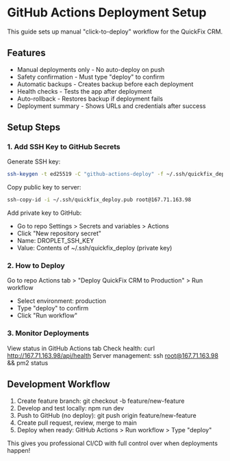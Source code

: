 # GitHub Actions Deployment Setup

This guide sets up manual "click-to-deploy" workflow for the QuickFix CRM.

## Features

- Manual deployments only - No auto-deploy on push
- Safety confirmation - Must type "deploy" to confirm  
- Automatic backups - Creates backup before each deployment
- Health checks - Tests the app after deployment
- Auto-rollback - Restores backup if deployment fails
- Deployment summary - Shows URLs and credentials after success

## Setup Steps

### 1. Add SSH Key to GitHub Secrets

Generate SSH key:
```bash
ssh-keygen -t ed25519 -C "github-actions-deploy" -f ~/.ssh/quickfix_deploy
```

Copy public key to server:
```bash
ssh-copy-id -i ~/.ssh/quickfix_deploy.pub root@167.71.163.98
```

Add private key to GitHub:
- Go to repo Settings > Secrets and variables > Actions
- Click "New repository secret"
- Name: DROPLET_SSH_KEY
- Value: Contents of ~/.ssh/quickfix_deploy (private key)

### 2. How to Deploy

Go to repo Actions tab > "Deploy QuickFix CRM to Production" > Run workflow
- Select environment: production
- Type "deploy" to confirm
- Click "Run workflow"

### 3. Monitor Deployments

View status in GitHub Actions tab
Check health: curl http://167.71.163.98/api/health
Server management: ssh root@167.71.163.98 && pm2 status

## Development Workflow

1. Create feature branch: git checkout -b feature/new-feature
2. Develop and test locally: npm run dev  
3. Push to GitHub (no deploy): git push origin feature/new-feature
4. Create pull request, review, merge to main
5. Deploy when ready: GitHub Actions > Run workflow > Type "deploy"

This gives you professional CI/CD with full control over when deployments happen!
